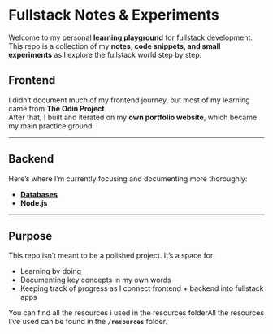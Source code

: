 # Fullstack Notes & Experiments

Welcome to my personal **learning playground** for fullstack development.  
This repo is a collection of my **notes, code snippets, and small experiments** as I explore the fullstack world step by step.

## Frontend

I didn’t document much of my frontend journey, but most of my learning came from **The Odin Project**.  
After that, I built and iterated on my **own portfolio website**, which became my main practice ground.

---

## Backend

Here’s where I’m currently focusing and documenting more thoroughly:

- [**Databases**](Backend/Databases)
- **Node.js**

---

## Purpose

This repo isn’t meant to be a polished project. It’s a space for:

- Learning by doing
- Documenting key concepts in my own words
- Keeping track of progress as I connect frontend + backend into fullstack apps

You can find all the resources i used in the resources folderAll the resources I’ve used can be found in the **`/resources`** folder.
